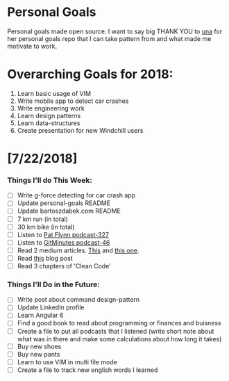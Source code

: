 Personal Goals
==============

Personal goals made open source. I want to say big THANK YOU to [una](https://github.com/una/personal-goals) for her personal goals repo that I can take pattern from and what made me motivate to work. 


# Overarching Goals for 2018:
1. Learn basic usage of VIM
2. Write mobile app to detect car crashes
3. Write engineering work
4. Learn design patterns
5. Learn data-structures
6. Create presentation for new Windchill users


# [7/22/2018]

### Things I'll do This Week:

- [ ] Write g-force detecting for car crash app
- [ ] Update personal-goals README
- [ ] Update bartoszdabek.com README
- [ ] 7 km run (in total)
- [ ] 30 km bike (in total)
- [ ] Listen to [Pat Flynn podcast-327](https://www.smartpassiveincome.com/podcasts/how-to-write-copy-that-sells-with-ray-edwards/)
- [ ] Listen to [GitMinutes podcast-46](http://episodes.gitminutes.com/2018/02/gitminutes-46-jeff-king-from-git-merge.html)
- [ ] Read 2 medium articles. [This](https://medium.freecodecamp.org/lessons-learned-from-my-journey-as-a-self-taught-developer-41b97067730) and [this one](https://medium.com/the-mission/29-life-changing-lessons-that-will-make-you-successful-and-more-strategic-eec575f46693). 
- [ ] Read [this](https://blog.tfnico.com/2018/02/going-for-lead-time.html) blog post
- [ ] Read 3 chapters of 'Clean Code'

### Things I'll Do in the Future:

- [ ] Write post about command design-pattern
- [ ] Update LinkedIn profile
- [ ] Learn Angular 6
- [ ] Find a good book to read about programming or finances and buisness
- [ ] Create a file to put all podcasts that I listened (write short note about what was in there and make some calculations about how long it takes)
- [ ] Buy new shoes
- [ ] Buy new pants
- [ ] Learn to use VIM in multi file mode
- [ ] Create a file to track new english words I learned
